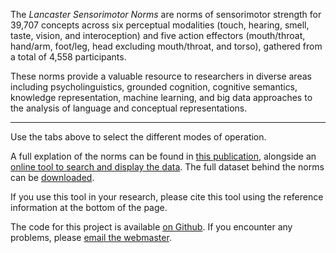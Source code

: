 The *Lancaster Sensorimotor Norms* are norms of sensorimotor strength for 39,707 concepts across six perceptual modalities (touch, hearing, smell, taste, vision, and interoception) and five action effectors (mouth/throat, hand/arm, foot/leg, head excluding mouth/throat, and torso), gathered from a total of 4,558 participants.

These norms provide a valuable resource to researchers in diverse areas including psycholinguistics, grounded cognition, cognitive semantics, knowledge representation, machine learning, and big data approaches to the analysis of language and conceptual representations.

---

Use the tabs above to select the different modes of operation.

A full explation of the norms can be found in [this publication](https://osf.io/v9j6q/), alongside an [online tool to search and display the data](https://www.lancaster.ac.uk/psychology/lsnorms/). The full dataset behind the norms can be [downloaded](http://osf.io/7emr6/).

If you use this tool in your research, please cite this tool using the reference information at the bottom of the page.

The code for this project is available [on Github](https://github.com/emcoglab/sensorimotor-web-app-shiny).
If you encounter any problems, please [email the webmaster](mailto:c.wingfield@lancaster.ac.uk).
